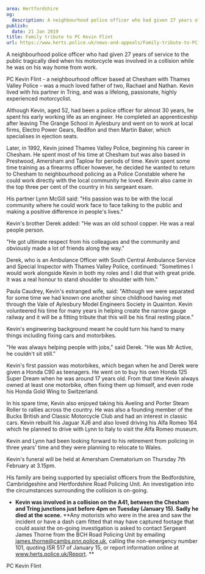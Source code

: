 ```yaml
area: Hertfordshire
og:
  description: A neighbourhood police officer who had given 27 years of service to the public tragically died when his motorcycle was involved in a collision while he was on his way home from work.
publish:
  date: 21 Jan 2019
title: Family tribute to PC Kevin Flint
url: https://www.herts.police.uk/news-and-appeals/Family-tribute-to-PC-Kevin-Flint-2397
```

A neighbourhood police officer who had given 27 years of service to the public tragically died when his motorcycle was involved in a collision while he was on his way home from work.

PC Kevin Flint - a neighbourhood officer based at Chesham with Thames Valley Police - was a much loved father of two, Rachael and Nathan. Kevin lived with his partner in Tring, and was a lifelong, passionate, highly experienced motorcyclist.

Although Kevin, aged 52, had been a police officer for almost 30 years, he spent his early working life as an engineer. He completed an apprenticeship after leaving The Grange School in Aylesbury and went on to work at local firms, Electro Power Gears, Redifon and then Martin Baker, which specialises in ejection seats.

Later, in 1992, Kevin joined Thames Valley Police, beginning his career in Chesham. He spent most of his time at Chesham but was also based in Prestwood, Amersham and Taplow for periods of time. Kevin spent some time training as a firearms officer however, he decided he wanted to return to Chesham to neighbourhood policing as a Police Constable where he could work directly with the local community he loved. Kevin also came in the top three per cent of the country in his sergeant exam.

His partner Lynn McGill said: "His passion was to be with the local community where he could work face to face talking to the public and making a positive difference in people's lives."

Kevin's brother Derek added: "He was an old school copper. He was a real people person.

"He got ultimate respect from his colleagues and the community and obviously made a lot of friends along the way."

Derek, who is an Ambulance Officer with South Central Ambulance Service and Special Inspector with Thames Valley Police, continued: "Sometimes I would work alongside Kevin in both my roles and I did that with great pride. It was a real honour to stand shoulder to shoulder with him."

Paula Caudrey, Kevin's estranged wife, said: "Although we were separated for some time we had known one another since childhood having met through the Vale of Aylesbury Model Engineers Society in Quainton. Kevin volunteered his time for many years in helping create the narrow gauge railway and it will be a fitting tribute that this will be his final resting place."

Kevin's engineering background meant he could turn his hand to many things including fixing cars and motorbikes.

"He was always helping people with jobs," said Derek. "He was Mr Active, he couldn't sit still."

Kevin's first passion was motorbikes, which began when he and Derek were given a Honda C90 as teenagers. He went on to buy his own Honda 125 Super Dream when he was around 17 years old. From that time Kevin always owned at least one motorbike, often fixing them up himself, and even rode his Honda Gold Wing to Switzerland.

In his spare time, Kevin also enjoyed taking his Aveling and Porter Steam Roller to rallies across the country. He was also a founding member of the Bucks British and Classic Motorcycle Club and had an interest in classic cars. Kevin rebuilt his Jaguar XJ6 and also loved driving his Alfa Romeo 164 which he planned to drive with Lynn to Italy to visit the Alfa Romeo museum.

Kevin and Lynn had been looking forward to his retirement from policing in three years' time and they were planning to relocate to Wales.

Kevin's funeral will be held at Amersham Crematorium on Thursday 7th February at 3.15pm.

His family are being supported by specialist officers from the Bedfordshire, Cambridgeshire and Hertfordshire Road Policing Unit. An investigation into the circumstances surrounding the collision is on-going.

 * **Kevin was involved in a collision on the A41, between the Chesham and Tring junctions just before 4pm on Tuesday (January 15). Sadly he died at the scene.** **Any motorists who were in the area and saw the incident or have a dash cam fitted that may have captured footage that could assist the on-going investigation is asked to contact Sergeant James Thorne from the BCH Road Policing Unit by emailing james.thorne@cambs.pnn.police.uk, calling the non-emergency number 101, quoting ISR 517 of January 15, or report information online at www.herts.police.uk/Report. **

PC Kevin Flint
